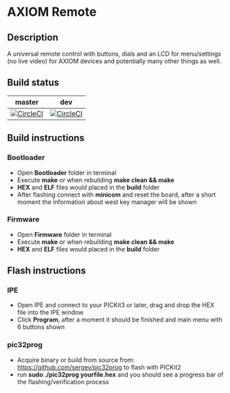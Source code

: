 # AXIOM Remote

## Description

A universal remote control with buttons, dials and an LCD for menu/settings (no live video) for AXIOM devices and potentially many other things as well.

## Build status

| master | dev |
|:------:|:------:|
|[![CircleCI](https://circleci.com/gh/apertus-open-source-cinema/AXIOM-Remote/tree/master.svg?style=svg)](https://circleci.com/gh/apertus-open-source-cinema/AXIOM-Remote/tree/master)|[![CircleCI](https://circleci.com/gh/apertus-open-source-cinema/AXIOM-Remote/tree/dev.svg?style=svg)](https://circleci.com/gh/apertus-open-source-cinema/AXIOM-Remote/tree/dev)|

## Build instructions

### Bootloader

- Open **Bootloader** folder in terminal
- Execute **make** or when rebuilding **make clean && make**
- **HEX** and **ELF** files would placed in the **build** folder
- After flashing connect with **minicom** and reset the board, after a short moment the information about west key manager will be shown

### Firmware

- Open **Firmware** folder in terminal
- Execute **make** or when rebuilding **make clean && make**
- **HEX** and **ELF** files would placed in the **build** folder

## Flash instructions

### IPE

- Open IPE and connect to your PICKit3 or later, drag and drop the HEX file into the IPE window
- Click **Program**, after a moment it should be finished and main menu with 6 buttons shown

### pic32prog

- Acquire binary or build from source from: https://github.com/sergev/pic32prog to flash with PICKit2
- run **sudo ./pic32prog yourfile.hex** and you should see a progress bar of the flashing/verification process
